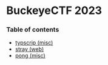 # BuckeyeCTF 2023

### Table of contents

* [typscrip (misc)](typscrip)
* [stray (web)](stray)
* [pong (misc)](pong)
